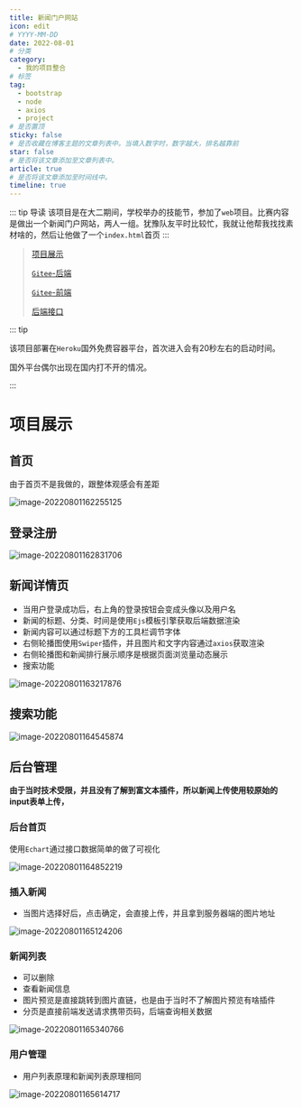 ```yaml
---
title: 新闻门户网站
icon: edit
# YYYY-MM-DD
date: 2022-08-01
# 分类
category:
  - 我的项目整合
# 标签
tag:
  - bootstrap
  - node
  - axios
  - project
# 是否置顶
sticky: false
# 是否收藏在博客主题的文章列表中。当填入数字时，数字越大，排名越靠前
star: false
# 是否将该文章添加至文章列表中。
article: true
# 是否将该文章添加至时间线中。
timeline: true
---
```


::: tip 导读
该项目是在大二期间，学校举办的技能节，参加了`web`项目。比赛内容是做出一个新闻门户网站，两人一组。犹豫队友平时比较忙，我就让他帮我找找素材啥的，然后让他做了一个`index.html`首页
:::
<!-- more -->

> [项目展示](http://client--news.herokuapp.com/)
>
> [`Gitee`-后端](https://gitee.com/isyv/newsinfo_with_imgs)
>
> [`Gitee`-前端](https://gitee.com/isyv/newsclient)
>
> [后端接口](https://documenter.getpostman.com/view/19150006/UyxdKokK#afccd7cd-423e-4695-abb3-269d31cf1e62)

::: tip

该项目部署在`Heroku`国外免费容器平台，首次进入会有20秒左右的启动时间。

国外平台偶尔出现在国内打不开的情况。

:::

# 项目展示

## 首页

由于首页不是我做的，跟整体观感会有差距

![image-20220801162255125](https://public-1310720021.cos.ap-shanghai.myqcloud.com/headimg/typora-user-images/2022-08-01-16:22:55*image-20220801162255125*9.png)



## 登录注册

![image-20220801162831706](https://public-1310720021.cos.ap-shanghai.myqcloud.com/headimg/typora-user-images/2022-08-01-16:28:31*image-20220801162831706*7.png)

## 新闻详情页

- 当用户登录成功后，右上角的登录按钮会变成头像以及用户名
- 新闻的标题、分类、时间是使用`Ejs`模板引擎获取后端数据渲染
- 新闻内容可以通过标题下方的工具栏调节字体
- 右侧轮播图使用`Swiper`插件，并且图片和文字内容通过`axios`获取渲染
- 右侧轮播图和新闻排行展示顺序是根据页面浏览量动态展示
- 搜索功能

![image-20220801163217876](https://public-1310720021.cos.ap-shanghai.myqcloud.com/headimg/typora-user-images/2022-08-01-16:32:17*image-20220801163217876*3.png)



## 搜索功能

![image-20220801164545874](https://public-1310720021.cos.ap-shanghai.myqcloud.com/headimg/typora-user-images/2022-08-01-16:45:45*image-20220801164545874*f.png)

## 后台管理

**由于当时技术受限，并且没有了解到富文本插件，所以新闻上传使用较原始的input表单上传，**

### 后台首页

使用`Echart`通过接口数据简单的做了可视化

![image-20220801164852219](https://public-1310720021.cos.ap-shanghai.myqcloud.com/headimg/typora-user-images/2022-08-01-16:48:52*image-20220801164852219*9.png)



### 插入新闻

- 当图片选择好后，点击确定，会直接上传，并且拿到服务器端的图片地址

![image-20220801165124206](https://public-1310720021.cos.ap-shanghai.myqcloud.com/headimg/typora-user-images/2022-08-01-16:51:24*image-20220801165124206*b.png)

### 新闻列表

- 可以删除
- 查看新闻信息
- 图片预览是直接跳转到图片直链，也是由于当时不了解图片预览有啥插件
- 分页是直接前端发送请求携带页码，后端查询相关数据

![image-20220801165340766](https://public-1310720021.cos.ap-shanghai.myqcloud.com/headimg/typora-user-images/2022-08-01-16:53:40*image-20220801165340766*c.png)

### 用户管理

- 用户列表原理和新闻列表原理相同



![image-20220801165614717](https://public-1310720021.cos.ap-shanghai.myqcloud.com/headimg/typora-user-images/2022-08-01-16:56:14*image-20220801165614717*3.png)
